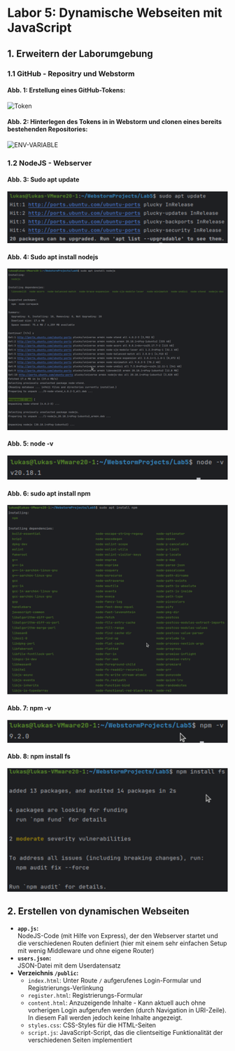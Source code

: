 # Labor 5: Dynamische Webseiten mit JavaScript

## 1. Erweitern der Laborumgebung

### 1.1 GitHub - Repositry und Webstorm
#### Abb. 1: Erstellung eines GitHub-Tokens:
![Token](<Screenshot 2025-03-05 at 3.00.12 PM.png>)

#### Abb. 2: Hinterlegen des Tokens in in Webstorm und clonen eines bereits bestehenden Repositories:
![ENV-VARIABLE](<Screenshot 2025-03-05 at 3.22.03 PM.png>)

### 1.2 NodeJS - Webserver

#### Abb. 3: Sudo apt update
![sudo apt update](image.png)

#### Abb. 4: Sudo apt install nodejs
![Nodejs](image-1.png)

#### Abb. 5: node -v
![node -v](image-2.png)

#### Abb. 6: sudo apt install npm
![install npm](image-3.png)

#### Abb. 7: npm -v
![npm -v](image-4.png)

#### Abb. 8: npm install fs
![install fs](image-5.png)


## 2. Erstellen von dynamischen Webseiten

- **`app.js`:**\
    NodeJS-Code (mit Hilfe von Express), der den Webserver startet und die verschiedenen Routen definiert (hier mit einem sehr einfachen Setup mit wenig Middleware und ohne eigene Router)
- **`users.json`:**\
    JSON-Datei mit dem Userdatensatz
- **Verzeichnis `/public`:**
  - `index.html`: Unter Route `/` aufgerufenes Login-Formular und Registrierungs-Verlinkung
  - `register.html`: Registrierungs-Formular
  - `content.html`: Anzuzeigende Inhalte - Kann aktuell auch ohne vorherigen Login aufgerufen werden (durch Navigation in URI-Zeile). In diesem Fall werden jedoch keine Inhalte angezeigt.
  - `styles.css`: CSS-Styles für die HTML-Seiten
  - `script.js`: JavaScript-Script, das die clientseitige Funktionalität der verschiedenen Seiten implementiert